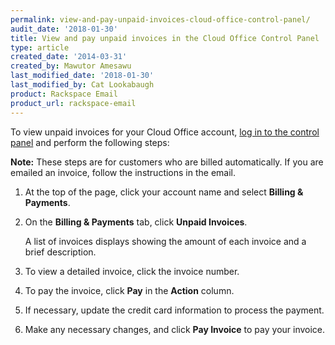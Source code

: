 ```yaml
---
permalink: view-and-pay-unpaid-invoices-cloud-office-control-panel/
audit_date: '2018-01-30'
title: View and pay unpaid invoices in the Cloud Office Control Panel
type: article
created_date: '2014-03-31'
created_by: Mawutor Amesawu
last_modified_date: '2018-01-30'
last_modified_by: Cat Lookabaugh
product: Rackspace Email
product_url: rackspace-email
---
```


To view unpaid invoices for your Cloud Office account, [log in to the
control panel](https://cp.rackspace.com/) and perform the following
steps:

**Note:** These steps are for customers who are billed automatically.
If you are emailed an invoice, follow the instructions in the email.

1. At the top of the page, click your account name and select **Billing & Payments**.
2. On the **Billing & Payments** tab, click **Unpaid Invoices**.

    A list of invoices displays showing the amount of each invoice and a brief description.

3. To view a detailed invoice, click the invoice number.
4. To pay the invoice, click **Pay** in the **Action** column.
5. If necessary, update the credit card information to process the payment.
6. Make any necessary changes, and click **Pay Invoice** to pay your invoice.
